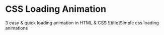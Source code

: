 # CSS Loading Animation
3 easy &amp; quick loading animation in HTML &amp; CSS
![title]Simple css loading animations
